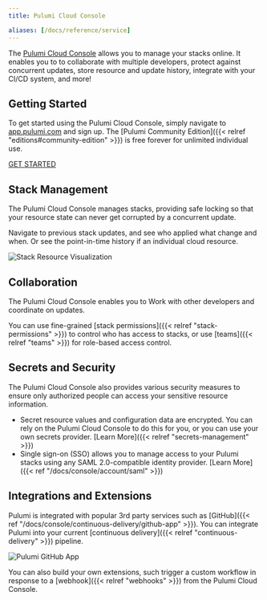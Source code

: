 ```yaml
---
title: Pulumi Cloud Console

aliases: [/docs/reference/service]
---
```


The [Pulumi Cloud Console](https://app.pulumi.com) allows you to manage your stacks online. It enables
you to to collaborate with multiple developers, protect against concurrent updates, store resource and
update history, integrate with your CI/CD system, and more!

## Getting Started

To get started using the Pulumi Cloud Console, simply navigate to [app.pulumi.com](https://app.pulumi.com)
and sign up. The [Pulumi Community Edition]({{< relref "editions#community-edition" >}}) is free forever
for unlimited individual use.

<a class="btn" href="https://app.pulumi.com/signup" target="_blank">
    GET STARTED
</a>

## Stack Management

The Pulumi Cloud Console manages stacks, providing safe locking so that your resource state can never
get corrupted by a concurrent update.

Navigate to previous stack updates, and see who applied what change and when. Or see the point-in-time history if an individual cloud resource.

<img class="shadow-2xl lg:max-w-xl" src="/images/docs/reference/service/stack-resource-visualization.png" alt="Stack Resource Visualization">

## Collaboration

The Pulumi Cloud Console enables you to Work with other developers and coordinate on updates.

You can use fine-grained [stack permissions]({{< relref "stack-permissions" >}}) to control who has access to stacks,
or use [teams]({{< relref "teams" >}}) for role-based access control.

## Secrets and Security

The Pulumi Cloud Console also provides various security measures to ensure only authorized
people can access your sensitive resource information.

- Secret resource values and configuration data are encrypted. You can rely on the Pulumi Cloud Console
  to do this for you, or you can use your own secrets provider. [Learn More]({{< relref "secrets-management" >}})
- Single sign-on (SSO) allows you to manage access to your Pulumi stacks using any SAML 2.0-compatible
  identity provider. [Learn More]({{< ref "/docs/console/account/saml" >}})

## Integrations and Extensions

Pulumi is integrated with popular 3rd party services such as [GitHub]({{< ref "/docs/console/continuous-delivery/github-app" >}}).
You can integrate Pulumi into your current [continuous delivery]({{< relref "continuous-delivery" >}}) pipeline.

<img class="shadow-2xl lg:max-w-xl" src="/images/docs/github-app/pr-comment.png" alt="Pulumi GitHub App">

You can also build your own extensions, such trigger a custom workflow in response to a
[webhook]({{< relref "webhooks" >}}) from the Pulumi Cloud Console.

